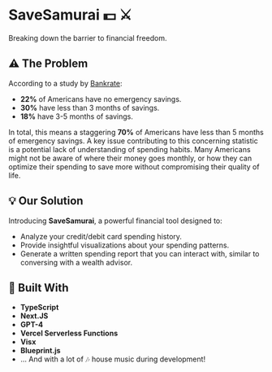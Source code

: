 # SaveSamurai :dollar: :crossed_swords:

Breaking down the barrier to financial freedom.

## :warning: The Problem

According to a study by [Bankrate](https://www.bankrate.com/banking/savings/emergency-savings-report/#no-emergency-savings):
- **22%** of Americans have no emergency savings.
- **30%** have less than 3 months of savings.
- **18%** have 3-5 months of savings.

In total, this means a staggering **70%** of Americans have less than 5 months of emergency savings. A key issue contributing to this concerning statistic is a potential lack of understanding of spending habits. Many Americans might not be aware of where their money goes monthly, or how they can optimize their spending to save more without compromising their quality of life.

## :bulb: Our Solution

Introducing **SaveSamurai**, a powerful financial tool designed to:
- Analyze your credit/debit card spending history.
- Provide insightful visualizations about your spending patterns.
- Generate a written spending report that you can interact with, similar to conversing with a wealth advisor.

## :rocket: Built With

- **TypeScript**
- **Next.JS**
- **GPT-4**
- **Vercel Serverless Functions**
- **Visx**
- **Blueprint.js**
- ... And with a lot of :notes: house music during development!
